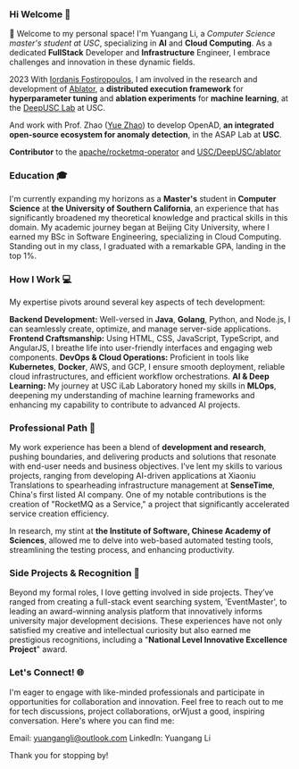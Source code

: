 
### Hi Welcome 👋
👋 Welcome to my personal space! I'm Yuangang Li, a *Computer Science master's student at USC*, specializing in **AI** and **Cloud Computing**. As a dedicated **FullStack** Developer and **Infrastructure** Engineer, I embrace challenges and innovation in these dynamic fields.

2023 With [Iordanis Fostiropoulos](https://iordanis.me/), I am involved in the research and development of [Ablator](/Projects/#ablator), a **distributed execution framework** for **hyperparameter tuning** and **ablation experiments** for **machine learning**, at the [DeepUSC Lab](https://deep.usc.edu/) at USC.

And work with Prof. Zhao ([Yue Zhao](https://viterbi-web.usc.edu/~yzhao010/)) to develop OpenAD, **an integrated open-source ecosystem for anomaly detection**, in the ASAP Lab at **USC**.

**Contributor** to the [apache/rocketmq-operator](https://github.com/apache/rocketmq-operator) and [USC/DeepUSC/ablator](https://github.com/fostiropoulos/ablator)

### Education 🎓
I'm currently expanding my horizons as a **Master's** student in **Computer Science** at **the University of Southern California**, an experience that has significantly broadened my theoretical knowledge and practical skills in this domain. My academic journey began at Beijing City University, where I earned my BSc in Software Engineering, specializing in Cloud Computing. Standing out in my class, I graduated with a remarkable GPA, landing in the top 1%.

### How I Work 💻
My expertise pivots around several key aspects of tech development:

**Backend Development:** Well-versed in **Java**, **Golang**, Python, and Node.js, I can seamlessly create, optimize, and manage server-side applications.
**Frontend Craftsmanship:** Using HTML, CSS, JavaScript, TypeScript, and AngularJS, I breathe life into user-friendly interfaces and engaging web components.
**DevOps & Cloud Operations:** Proficient in tools like **Kubernetes**, **Docker**, AWS, and GCP, I ensure smooth deployment, reliable cloud infrastructures, and efficient workflow orchestrations.
**AI & Deep Learning:** My journey at USC iLab Laboratory honed my skills in **MLOps**, deepening my understanding of machine learning frameworks and enhancing my capability to contribute to advanced AI projects.
### Professional Path 🚀
My work experience has been a blend of **development and research**, pushing boundaries, and delivering products and solutions that resonate with end-user needs and business objectives. I've lent my skills to various projects, ranging from developing AI-driven applications at Xiaoniu Translations to spearheading infrastructure management at **SenseTime**, China's first listed AI company. One of my notable contributions is the creation of "RocketMQ as a Service," a project that significantly accelerated service creation efficiency.

In research, my stint at **the Institute of Software, Chinese Academy of Sciences**, allowed me to delve into web-based automated testing tools, streamlining the testing process, and enhancing productivity.

### Side Projects & Recognition 🏅
Beyond my formal roles, I love getting involved in side projects. They’ve ranged from creating a full-stack event searching system, 'EventMaster', to leading an award-winning analysis platform that innovatively informs university major development decisions. These experiences have not only satisfied my creative and intellectual curiosity but also earned me prestigious recognitions, including a "**National Level Innovative Excellence Project**" award.

### Let's Connect! 🌐
I'm eager to engage with like-minded professionals and participate in opportunities for collaboration and innovation. Feel free to reach out to me for tech discussions, project collaborations, orWjust a good, inspiring conversation. Here's where you can find me:

Email: yuangangli@outlook.com
LinkedIn: Yuangang Li


Thank you for stopping by!